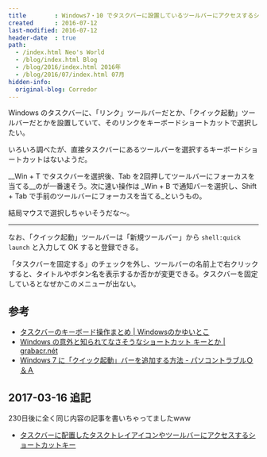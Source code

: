 ```yaml
---
title        : Windows7・10 でタスクバーに設置しているツールバーにアクセスするショートカットキー
created      : 2016-07-12
last-modified: 2016-07-12
header-date  : true
path:
  - /index.html Neo's World
  - /blog/index.html Blog
  - /blog/2016/index.html 2016年
  - /blog/2016/07/index.html 07月
hidden-info:
  original-blog: Corredor
---
```


Windows のタスクバーに、「リンク」ツールバーだとか、「クイック起動」ツールバーだとかを設置していて、そのリンクをキーボードショートカットで選択したい。

いろいろ調べたが、直接タスクバーにあるツールバーを選択するキーボードショートカットはないようだ。

__Win + T でタスクバーを選択後、Tab を2回押してツールバーにフォーカスを当てる__のが一番速そう。次に速い操作は _Win + B で通知バーを選択し、Shift + Tab で手前のツールバーにフォーカスを当てる_というもの。

結局マウスで選択しちゃいそうだな～。

---

なお、「クイック起動」ツールバーは「新規ツールバー」から `shell:quick launch` と入力して OK すると登録できる。

「タスクバーを固定する」のチェックを外し、ツールバーの名前上で右クリックすると、タイトルやボタン名を表示するか否かが変更できる。タスクバーを固定しているとなぜかこのメニューが出ない。

## 参考

- [タスクバーのキーボード操作まとめ | Windowsのかゆいとこ](http://kayuitoko.blog129.fc2.com/blog-entry-15.html)
- [Windows の意外と知られてなさそうなショートカット キーとか | grabacr.nét](http://grabacr.net/archives/313)
- [Windows 7 に「クイック起動」バーを追加する方法 - パソコントラブルＱ＆Ａ](http://www.724685.com/weekly/qa091223.htm)

## 2017-03-16 追記

230日後に全く同じ内容の記事を書いちゃってましたwww

- [タスクバーに配置したタスクトレイアイコンやツールバーにアクセスするショートカットキー](/blog/2017/02/28-03.html)
